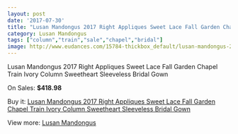 ```yaml
---
layout: post
date: '2017-07-30'
title: "Lusan Mandongus 2017 Right Appliques Sweet Lace Fall Garden Chapel Train Ivory Column Sweetheart Sleeveless Bridal Gown"
category: Lusan Mandongus
tags: ["column","train","sale","chapel","bridal"]
image: http://www.eudances.com/15784-thickbox_default/lusan-mandongus-2017-right-appliques-sweet-lace-fall-garden-chapel-train-ivory-column-sweetheart-sleeveless-bridal-gown.jpg
---
```

Lusan Mandongus 2017 Right Appliques Sweet Lace Fall Garden Chapel Train Ivory Column Sweetheart Sleeveless Bridal Gown

On Sales: **$418.98**
<a href="https://www.eudances.com/en/lusan-mandongus/4655-lusan-mandongus-2017-right-appliques-sweet-lace-fall-garden-chapel-train-ivory-column-sweetheart-sleeveless-bridal-gown.html"><amp-img layout="responsive" width="600" height="600" src="//www.eudances.com/15784-thickbox_default/lusan-mandongus-2017-right-appliques-sweet-lace-fall-garden-chapel-train-ivory-column-sweetheart-sleeveless-bridal-gown.jpg" alt="Lusan Mandongus 2017 Right Appliques Sweet Lace Fall Garden Chapel Train Ivory Column Sweetheart Sleeveless Bridal Gown 0" /></a>
<a href="https://www.eudances.com/en/lusan-mandongus/4655-lusan-mandongus-2017-right-appliques-sweet-lace-fall-garden-chapel-train-ivory-column-sweetheart-sleeveless-bridal-gown.html"><amp-img layout="responsive" width="600" height="600" src="//www.eudances.com/15788-thickbox_default/lusan-mandongus-2017-right-appliques-sweet-lace-fall-garden-chapel-train-ivory-column-sweetheart-sleeveless-bridal-gown.jpg" alt="Lusan Mandongus 2017 Right Appliques Sweet Lace Fall Garden Chapel Train Ivory Column Sweetheart Sleeveless Bridal Gown 1" /></a>
<a href="https://www.eudances.com/en/lusan-mandongus/4655-lusan-mandongus-2017-right-appliques-sweet-lace-fall-garden-chapel-train-ivory-column-sweetheart-sleeveless-bridal-gown.html"><amp-img layout="responsive" width="600" height="600" src="//www.eudances.com/15787-thickbox_default/lusan-mandongus-2017-right-appliques-sweet-lace-fall-garden-chapel-train-ivory-column-sweetheart-sleeveless-bridal-gown.jpg" alt="Lusan Mandongus 2017 Right Appliques Sweet Lace Fall Garden Chapel Train Ivory Column Sweetheart Sleeveless Bridal Gown 2" /></a>
<a href="https://www.eudances.com/en/lusan-mandongus/4655-lusan-mandongus-2017-right-appliques-sweet-lace-fall-garden-chapel-train-ivory-column-sweetheart-sleeveless-bridal-gown.html"><amp-img layout="responsive" width="600" height="600" src="//www.eudances.com/15786-thickbox_default/lusan-mandongus-2017-right-appliques-sweet-lace-fall-garden-chapel-train-ivory-column-sweetheart-sleeveless-bridal-gown.jpg" alt="Lusan Mandongus 2017 Right Appliques Sweet Lace Fall Garden Chapel Train Ivory Column Sweetheart Sleeveless Bridal Gown 3" /></a>
<a href="https://www.eudances.com/en/lusan-mandongus/4655-lusan-mandongus-2017-right-appliques-sweet-lace-fall-garden-chapel-train-ivory-column-sweetheart-sleeveless-bridal-gown.html"><amp-img layout="responsive" width="600" height="600" src="//www.eudances.com/15785-thickbox_default/lusan-mandongus-2017-right-appliques-sweet-lace-fall-garden-chapel-train-ivory-column-sweetheart-sleeveless-bridal-gown.jpg" alt="Lusan Mandongus 2017 Right Appliques Sweet Lace Fall Garden Chapel Train Ivory Column Sweetheart Sleeveless Bridal Gown 4" /></a>

Buy it: [Lusan Mandongus 2017 Right Appliques Sweet Lace Fall Garden Chapel Train Ivory Column Sweetheart Sleeveless Bridal Gown](https://www.eudances.com/en/lusan-mandongus/4655-lusan-mandongus-2017-right-appliques-sweet-lace-fall-garden-chapel-train-ivory-column-sweetheart-sleeveless-bridal-gown.html "Lusan Mandongus 2017 Right Appliques Sweet Lace Fall Garden Chapel Train Ivory Column Sweetheart Sleeveless Bridal Gown")

View more: [Lusan Mandongus](https://www.eudances.com/en/87-lusan-mandongus "Lusan Mandongus")